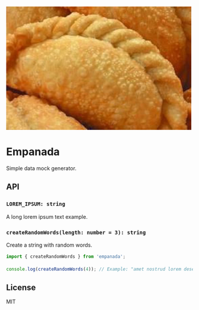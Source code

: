 ![Empanada](https://github.com/romelperez/empanada/raw/main/empanada.jpg)

# Empanada

Simple data mock generator.

## API

### `LOREM_IPSUM: string`

A long lorem ipsum text example.

### `createRandomWords(length: number = 3): string`

Create a string with random words.

```ts
import { createRandomWords } from 'empanada';

console.log(createRandomWords(4)); // Example: "amet nostrud lorem deserunt"
```

## License

MIT
